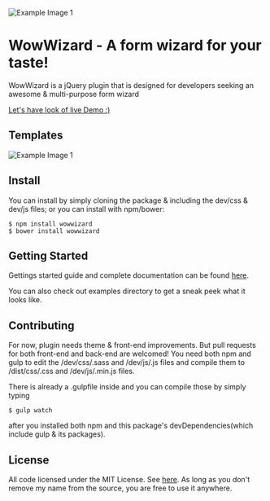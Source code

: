 ![Example Image 1](https://raw.github.com/yigitozkavci/wowwizard/master/img/example_1.png)
# WowWizard - A form wizard for your taste!
WowWizard is a jQuery plugin that is designed for developers seeking an awesome & multi-purpose form wizard

[Let's have look of live Demo :)](http://yigitozkavci.github.io/wowwizard/examples/example1/)

## Templates
![Example Image 1](https://raw.github.com/yigitozkavci/wowwizard/master/img/styles.jpg)

## Install
You can install by simply cloning the package & including the dev/css & dev/js files; or you can install with npm/bower:
```
$ npm install wowwizard
$ bower install wowwizard
```
## Getting Started
Gettings started guide and complete documentation can be found [here](http://yigitozkavci.github.io/wowwizard/).

You can also check out examples directory to get a sneak peek what it looks like.
## Contributing
For now, plugin needs theme & front-end improvements. But pull requests for both front-end and back-end are welcomed!
You need both npm and gulp to edit the /dev/css/.sass and /dev/js/.js files and compile them to /dist/css/.css and /dev/js/.min.js files.

There is already a .gulpfile inside and you can compile those by simply typing
```
$ gulp watch
```
after you installed both npm and this package's devDependencies(which include gulp & its packages).
## License
All code licensed under the MIT License. See <a href="https://github.com/yigitozkavci/wowwizard/blob/master/LICENSE">here</a>. As long as you don't remove my name from the source, you are free to use it anywhere.
